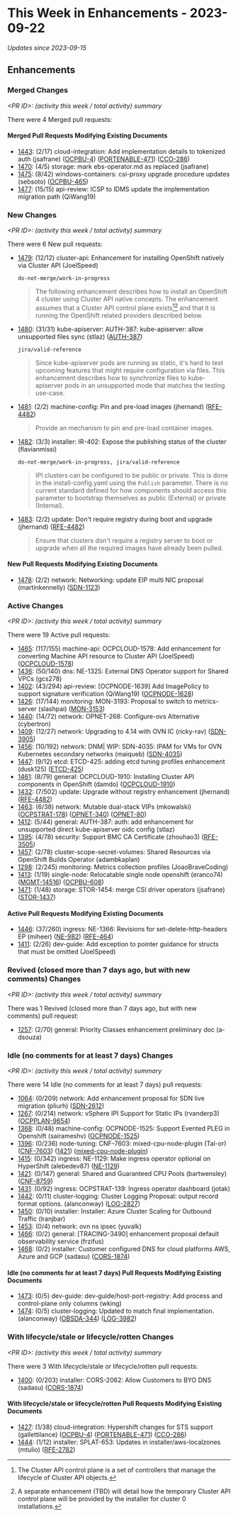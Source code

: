 # This Week in Enhancements - 2023-09-22

*Updates since 2023-09-15*


## Enhancements

### Merged Changes

*&lt;PR ID&gt;: (activity this week / total activity) summary*

There were 4 Merged pull requests:


#### Merged Pull Requests Modifying Existing Documents

- [1443](https://github.com/openshift/enhancements/pull/1443): (2/17) cloud-integration: Add implementation details to tokenized auth (jsafrane) ([OCPBU-4](https://issues.redhat.com/browse/OCPBU-4)) ([PORTENABLE-471](https://issues.redhat.com/browse/PORTENABLE-471)) ([CCO-286](https://issues.redhat.com/browse/CCO-286))
- [1470](https://github.com/openshift/enhancements/pull/1470): (4/5) storage: mark ebs-operator.md as replaced (jsafrane)
- [1475](https://github.com/openshift/enhancements/pull/1475): (8/42) windows-containers: csi-proxy upgrade procedure updates (sebsoto) ([OCPBU-465](https://issues.redhat.com/browse/OCPBU-465))
- [1477](https://github.com/openshift/enhancements/pull/1477): (15/15) api-review:  ICSP to IDMS update the implementation migration path   (QiWang19)

### New Changes

*&lt;PR ID&gt;: (activity this week / total activity) summary*

There were 6 New pull requests:

- [1479](https://github.com/openshift/enhancements/pull/1479): (12/12) cluster-api: Enhancement for installing OpenShift natively via Cluster API (JoelSpeed)

  `do-not-merge/work-in-progress`

  > The following enhancement describes how to install an OpenShift 4 cluster using Cluster API native concepts.
  > The enhancement assumes that a Cluster API control plane exists[^1][^2] and that it is running the OpenShift related providers described below.
  >
  > [^1]: The Cluster API control plane is a set of controllers that manage the lifecycle of Cluster API objects.
  > [^2]: A separate enhancement (TBD) will detail how the temporary Cluster API control plane will be provided by the installer for cluster 0 installations.

- [1480](https://github.com/openshift/enhancements/pull/1480): (31/31) kube-apiserver: AUTH-387: kube-apiserver: allow unsupported files sync (stlaz) ([AUTH-387](https://issues.redhat.com/browse/AUTH-387))

  `jira/valid-reference`

  > Since kube-apiserver pods are running as static, it's hard to test upcoming features
  > that might require configuration via files. This enhancement describes how to synchronize
  > files to kube-apiserver pods in an unsupported mode that matches the testing use-case.

- [1481](https://github.com/openshift/enhancements/pull/1481): (2/2) machine-config: Pin and pre-load images (jhernand) ([RFE-4482](https://issues.redhat.com/browse/RFE-4482))

  > Provide an mechanism to pin and pre-load container images.

- [1482](https://github.com/openshift/enhancements/pull/1482): (3/3) installer: IR-402: Expose the publishing status of the cluster (flavianmissi)

  `do-not-merge/work-in-progress, jira/valid-reference`

  > IPI clusters can be configured to be public or private. This is done in the
  > install-config.yaml using the `Publish` parameter. There is no current standard
  > defined for how components should access this parameter to bootstrap themselves
  > as public (External) or private (Internal).

- [1483](https://github.com/openshift/enhancements/pull/1483): (2/2) update: Don't require registry during boot and upgrade (jhernand) ([RFE-4482](https://issues.redhat.com/browse/RFE-4482))

  > Ensure that clusters don't require a registry server to boot or upgrade when
  > all the required images have already been pulled.


#### New Pull Requests Modifying Existing Documents

- [1478](https://github.com/openshift/enhancements/pull/1478): (2/2) network: Networking: update EIP multi NIC proposal (martinkennelly) ([SDN-1123](https://issues.redhat.com/browse/SDN-1123))

### Active Changes

*&lt;PR ID&gt;: (activity this week / total activity) summary*

There were 19 Active pull requests:

- [1465](https://github.com/openshift/enhancements/pull/1465): (117/155) machine-api: OCPCLOUD-1578: Add enhancement for converting Machine API resource to Cluster API (JoelSpeed) ([OCPCLOUD-1578](https://issues.redhat.com/browse/OCPCLOUD-1578))
- [1436](https://github.com/openshift/enhancements/pull/1436): (50/140) dns: NE-1325: External DNS Operator support for Shared VPCs (gcs278)
- [1402](https://github.com/openshift/enhancements/pull/1402): (43/294) api-review: [OCPNODE-1639] Add ImagePolicy to support signature verification (QiWang19) ([OCPNODE-1628](https://issues.redhat.com/browse/OCPNODE-1628))
- [1426](https://github.com/openshift/enhancements/pull/1426): (17/144) monitoring: MON-3193: Proposal to switch to metrics-server (slashpai) ([MON-3153](https://issues.redhat.com/browse/MON-3153))
- [1440](https://github.com/openshift/enhancements/pull/1440): (14/72) network: OPNET-268: Configure-ovs Alternative (cybertron)
- [1409](https://github.com/openshift/enhancements/pull/1409): (12/27) network: Upgrading to 4.14 with OVN IC (ricky-rav) ([SDN-3905](https://issues.redhat.com/browse/SDN-3905))
- [1456](https://github.com/openshift/enhancements/pull/1456): (10/192) network: DNM| WIP: SDN-4035: IPAM for VMs for OVN Kubernetes secondary networks (maiqueb) ([SDN-4035](https://issues.redhat.com/browse/SDN-4035))
- [1447](https://github.com/openshift/enhancements/pull/1447): (9/12) etcd: ETCD-425: adding etcd tuning profiles enhancement (dusk125) ([ETCD-425](https://issues.redhat.com/browse/ETCD-425))
- [1461](https://github.com/openshift/enhancements/pull/1461): (8/79) general: OCPCLOUD-1910: Installing Cluster API components in OpenShift (damdo) ([OCPCLOUD-1910](https://issues.redhat.com/browse/OCPCLOUD-1910))
- [1432](https://github.com/openshift/enhancements/pull/1432): (7/502) update: Upgrade without registry enhancement (jhernand) ([RFE-4482](https://issues.redhat.com/browse/RFE-4482))
- [1463](https://github.com/openshift/enhancements/pull/1463): (6/38) network: Mutable dual-stack VIPs (mkowalski) ([OCPSTRAT-178](https://issues.redhat.com/browse/OCPSTRAT-178)) ([OPNET-340](https://issues.redhat.com/browse/OPNET-340)) ([OPNET-80](https://issues.redhat.com/browse/OPNET-80))
- [1412](https://github.com/openshift/enhancements/pull/1412): (5/44) general: AUTH-387: auth: add enhancement for unsupported direct kube-apiserver oidc config (stlaz)
- [1395](https://github.com/openshift/enhancements/pull/1395): (4/78) security: Support BMC CA Certificate (zhouhao3) ([RFE-3505](https://issues.redhat.com/browse/RFE-3505))
- [1457](https://github.com/openshift/enhancements/pull/1457): (2/78) cluster-scope-secret-volumes: Shared Resources via OpenShift Builds Operator (adambkaplan)
- [1298](https://github.com/openshift/enhancements/pull/1298): (2/245) monitoring: Metrics collection profiles (JoaoBraveCoding)
- [1413](https://github.com/openshift/enhancements/pull/1413): (1/19) single-node: Relocatable single node openshift (eranco74) ([MGMT-14516](https://issues.redhat.com/browse/MGMT-14516)) ([OCPBU-608](https://issues.redhat.com/browse/OCPBU-608))
- [1471](https://github.com/openshift/enhancements/pull/1471): (1/48) storage: STOR-1454: merge CSI driver operators (jsafrane) ([STOR-1437](https://issues.redhat.com/browse/STOR-1437))

#### Active Pull Requests Modifying Existing Documents

- [1446](https://github.com/openshift/enhancements/pull/1446): (37/260) ingress: NE-1366: Revisions for set-delete-http-headers EP (miheer) ([NE-982](https://issues.redhat.com/browse/NE-982)) ([RFE-464](https://issues.redhat.com/browse/RFE-464))
- [1411](https://github.com/openshift/enhancements/pull/1411): (2/26) dev-guide: Add exception to pointer guidance for structs that must be omitted (JoelSpeed)

### Revived (closed more than 7 days ago, but with new comments) Changes

*&lt;PR ID&gt;: (activity this week / total activity) summary*

There was 1 Revived (closed more than 7 days ago, but with new comments) pull request:

- [1257](https://github.com/openshift/enhancements/pull/1257): (2/70) general: Priority Classes enhancement preliminary doc (a-dsouza)

### Idle (no comments for at least 7 days) Changes

*&lt;PR ID&gt;: (activity this week / total activity) summary*

There were 14 Idle (no comments for at least 7 days) pull requests:

- [1064](https://github.com/openshift/enhancements/pull/1064): (0/209) network: Add enhancement proposal for SDN live migration (pliurh) ([SDN-2612](https://issues.redhat.com/browse/SDN-2612))
- [1267](https://github.com/openshift/enhancements/pull/1267): (0/214) network: vSphere IPI Support for Static IPs (rvanderp3) ([OCPPLAN-9654](https://issues.redhat.com/browse/OCPPLAN-9654))
- [1368](https://github.com/openshift/enhancements/pull/1368): (0/48) machine-config: OCPNODE-1525: Support Evented PLEG in Openshift (sairameshv) ([OCPNODE-1525](https://issues.redhat.com/browse/OCPNODE-1525))
- [1396](https://github.com/openshift/enhancements/pull/1396): (0/236) node-tuning: CNF-7603: mixed-cpu-node-plugin (Tal-or) ([CNF-7603](https://issues.redhat.com/browse/CNF-7603)) ([1421](https://github.com/openshift/enhancements/pull/1421)) ([mixed-cpu-node-plugin](https://github.com/openshift-kni/mixed-cpu-node-plugin))
- [1415](https://github.com/openshift/enhancements/pull/1415): (0/342) ingress: NE-1129: Make ingress operator optional on HyperShift (alebedev87) ([NE-1129](https://issues.redhat.com/browse/NE-1129))
- [1421](https://github.com/openshift/enhancements/pull/1421): (0/147) general: Shared and Guaranteed CPU Pools (bartwensley) ([CNF-8759](https://issues.redhat.com/browse/CNF-8759))
- [1431](https://github.com/openshift/enhancements/pull/1431): (0/92) ingress: OCPSTRAT-139: Ingress operator dashboard (jotak)
- [1442](https://github.com/openshift/enhancements/pull/1442): (0/11) cluster-logging: Cluster Logging Proposal: output record format options. (alanconway) ([LOG-2827](https://issues.redhat.com/browse/LOG-2827))
- [1450](https://github.com/openshift/enhancements/pull/1450): (0/10) installer: Installer: Azure Cluster Scaling for Outbound Traffic (lranjbar)
- [1453](https://github.com/openshift/enhancements/pull/1453): (0/4) network: ovn ns ipsec (yuvalk)
- [1466](https://github.com/openshift/enhancements/pull/1466): (0/2) general: [TRACING-3490] enhancement proposal default observability service (frzifus)
- [1468](https://github.com/openshift/enhancements/pull/1468): (0/2) installer: Customer configured DNS for cloud platforms AWS, Azure and GCP (sadasu) ([CORS-1874](https://issues.redhat.com/browse/CORS-1874))

#### Idle (no comments for at least 7 days) Pull Requests Modifying Existing Documents

- [1473](https://github.com/openshift/enhancements/pull/1473): (0/5) dev-guide: dev-guide/host-port-registry: Add process and control-plane only columns (wking)
- [1474](https://github.com/openshift/enhancements/pull/1474): (0/5) cluster-logging: Updated to match final implementation. (alanconway) ([OBSDA-344](https://issues.redhat.com/browse/OBSDA-344)) ([LOG-3982](https://issues.redhat.com/browse/LOG-3982))

### With lifecycle/stale or lifecycle/rotten Changes

*&lt;PR ID&gt;: (activity this week / total activity) summary*

There were 3 With lifecycle/stale or lifecycle/rotten pull requests:

- [1400](https://github.com/openshift/enhancements/pull/1400): (0/203) installer: CORS-2062: Allow Customers to BYO DNS (sadasu) ([CORS-1874](https://issues.redhat.com/browse/CORS-1874))

#### With lifecycle/stale or lifecycle/rotten Pull Requests Modifying Existing Documents

- [1427](https://github.com/openshift/enhancements/pull/1427): (1/38) cloud-integration: Hypershift changes for STS support (gallettilance) ([OCPBU-4](https://issues.redhat.com/browse/OCPBU-4)) ([PORTENABLE-471](https://issues.redhat.com/browse/PORTENABLE-471)) ([CCO-286](https://issues.redhat.com/browse/CCO-286))
- [1444](https://github.com/openshift/enhancements/pull/1444): (1/12) installer: SPLAT-653: Updates in installer/aws-localzones (mtulio) ([RFE-2782](https://issues.redhat.com/browse/RFE-2782))
